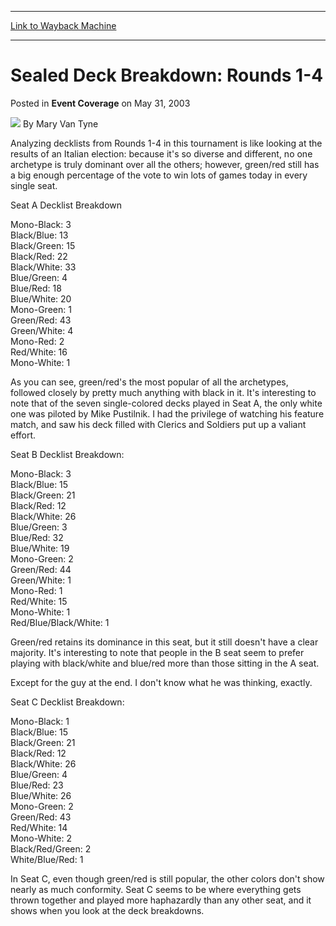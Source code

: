 
---
[Link to Wayback Machine](https://web.archive.org/web/20220817231746/https://magic.wizards.com/en/articles/archive/event-coverage/sealed-deck-breakdown-rounds-1-4-2003-05-31)

[_metadata_:author]:- "Mary Van Tyne"
[_metadata_:description]:- "Analyzing decklists from Rounds 1-4 in this tournament is like looking at the results of an Italian election: because it's so diverse and different, no one archetype is truly dominant over all the others; however, green/red still has a big enough percentage of the vote to win lots of games today in every single seat.Seat A Decklist BreakdownMono-Black: 3 Black/Blue: 13"
[_metadata_:generator]:- "Drupal 7 (http://drupal.org)"
[_metadata_:node]:- "784181"
[_metadata_:publish_date]:- "2003-05-31"
[_metadata_:source]:- "div-main-content"
[_metadata_:title]:- "Sealed Deck Breakdown: Rounds 1-4"
[_metadata_:wayback_capture_timestamp]:- "2022-08-17 23:17:46"
[_metadata_:wayback_raw_url]:- "https://web.archive.org/web/20220817231746id_/https://magic.wizards.com/en/articles/archive/event-coverage/sealed-deck-breakdown-rounds-1-4-2003-05-31"
[_metadata_:wayback_url]:- "https://magic.wizards.com/en/articles/archive/event-coverage/sealed-deck-breakdown-rounds-1-4-2003-05-31"
---


Sealed Deck Breakdown: Rounds 1-4
=================================



 Posted in **Event Coverage**
 on May 31, 2003 






![](https://media.magic.wizards.com/styles/auth_small/public/generic-avatar-150_509.png)
By Mary Van Tyne











Analyzing decklists from Rounds 1-4 in this tournament is like looking at the results of an Italian election: because it's so diverse and different, no one archetype is truly dominant over all the others; however, green/red still has a big enough percentage of the vote to win lots of games today in every single seat.

Seat A Decklist Breakdown

Mono-Black: 3  
 Black/Blue: 13  
 Black/Green: 15  
 Black/Red: 22  
 Black/White: 33  
 Blue/Green: 4  
 Blue/Red: 18  
 Blue/White: 20  
 Mono-Green: 1  
 Green/Red: 43  
 Green/White: 4  
 Mono-Red: 2  
 Red/White: 16  
 Mono-White: 1

As you can see, green/red's the most popular of all the archetypes, followed closely by pretty much anything with black in it. It's interesting to note that of the seven single-colored decks played in Seat A, the only white one was piloted by Mike Pustilnik. I had the privilege of watching his feature match, and saw his deck filled with Clerics and Soldiers put up a valiant effort.

Seat B Decklist Breakdown:

Mono-Black: 3  
 Black/Blue: 15  
 Black/Green: 21  
 Black/Red: 12  
 Black/White: 26  
 Blue/Green: 3  
 Blue/Red: 32  
 Blue/White: 19  
 Mono-Green: 2  
 Green/Red: 44  
 Green/White: 1  
 Mono-Red: 1  
 Red/White: 15  
 Mono-White: 1  
 Red/Blue/Black/White: 1

Green/red retains its dominance in this seat, but it still doesn't have a clear majority. It's interesting to note that people in the B seat seem to prefer playing with black/white and blue/red more than those sitting in the A seat.

Except for the guy at the end. I don't know what he was thinking, exactly.

Seat C Decklist Breakdown:

Mono-Black: 1  
 Black/Blue: 15  
 Black/Green: 21  
 Black/Red: 12  
 Black/White: 26  
 Blue/Green: 4  
 Blue/Red: 23  
 Blue/White: 26  
 Mono-Green: 2  
 Green/Red: 43  
 Red/White: 14  
 Mono-White: 2  
 Black/Red/Green: 2  
 White/Blue/Red: 1

In Seat C, even though green/red is still popular, the other colors don't show nearly as much conformity. Seat C seems to be where everything gets thrown together and played more haphazardly than any other seat, and it shows when you look at the deck breakdowns.







